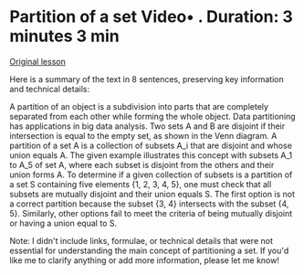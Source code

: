 # Partition of a set Video• . Duration: 3 minutes 3 min

[Original lesson](https://www.coursera.org/learn/uol-discrete-mathematics/lecture/FuScz/partition-of-a-set)

Here is a summary of the text in 8 sentences, preserving key information and technical details:

A partition of an object is a subdivision into parts that are completely separated from each other while forming the whole object. Data partitioning has applications in big data analysis. Two sets A and B are disjoint if their intersection is equal to the empty set, as shown in the Venn diagram. A partition of a set A is a collection of subsets A_i that are disjoint and whose union equals A. The given example illustrates this concept with subsets A_1 to A_5 of set A, where each subset is disjoint from the others and their union forms A. To determine if a given collection of subsets is a partition of a set S containing five elements {1, 2, 3, 4, 5}, one must check that all subsets are mutually disjoint and their union equals S. The first option is not a correct partition because the subset {3, 4} intersects with the subset {4, 5}. Similarly, other options fail to meet the criteria of being mutually disjoint or having a union equal to S.

Note: I didn't include links, formulae, or technical details that were not essential for understanding the main concept of partitioning a set. If you'd like me to clarify anything or add more information, please let me know!

